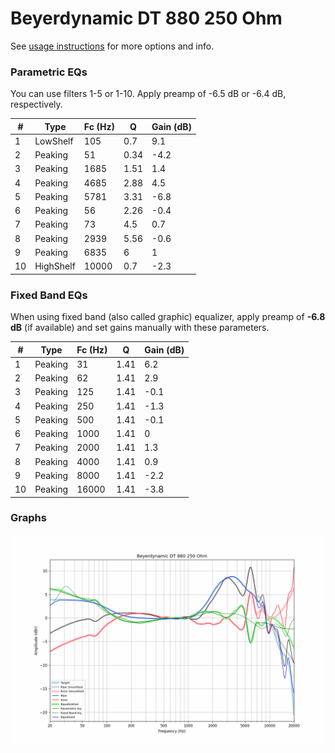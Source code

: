 # Beyerdynamic DT 880 250 Ohm
See [usage instructions](https://github.com/jaakkopasanen/AutoEq#usage) for more options and info.

### Parametric EQs
You can use filters 1-5 or 1-10. Apply preamp of -6.5 dB or -6.4 dB, respectively.

|   # | Type      |   Fc (Hz) |    Q |   Gain (dB) |
|-----|-----------|-----------|------|-------------|
|   1 | LowShelf  |       105 | 0.7  |         9.1 |
|   2 | Peaking   |        51 | 0.34 |        -4.2 |
|   3 | Peaking   |      1685 | 1.51 |         1.4 |
|   4 | Peaking   |      4685 | 2.88 |         4.5 |
|   5 | Peaking   |      5781 | 3.31 |        -6.8 |
|   6 | Peaking   |        56 | 2.26 |        -0.4 |
|   7 | Peaking   |        73 | 4.5  |         0.7 |
|   8 | Peaking   |      2939 | 5.56 |        -0.6 |
|   9 | Peaking   |      6835 | 6    |         1   |
|  10 | HighShelf |     10000 | 0.7  |        -2.3 |

### Fixed Band EQs
When using fixed band (also called graphic) equalizer, apply preamp of **-6.8 dB** (if available) and set gains manually with these parameters.

|   # | Type    |   Fc (Hz) |    Q |   Gain (dB) |
|-----|---------|-----------|------|-------------|
|   1 | Peaking |        31 | 1.41 |         6.2 |
|   2 | Peaking |        62 | 1.41 |         2.9 |
|   3 | Peaking |       125 | 1.41 |        -0.1 |
|   4 | Peaking |       250 | 1.41 |        -1.3 |
|   5 | Peaking |       500 | 1.41 |        -0.1 |
|   6 | Peaking |      1000 | 1.41 |         0   |
|   7 | Peaking |      2000 | 1.41 |         1.3 |
|   8 | Peaking |      4000 | 1.41 |         0.9 |
|   9 | Peaking |      8000 | 1.41 |        -2.2 |
|  10 | Peaking |     16000 | 1.41 |        -3.8 |

### Graphs
![](./Beyerdynamic%20DT%20880%20250%20Ohm.png)
